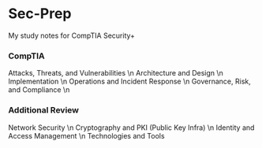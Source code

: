 # Sec-Prep
My study notes for CompTIA Security+

### CompTIA
Attacks, Threats, and Vulnerabilities \n
Architecture and Design \n
Implementation  \n
Operations and Incident Response \n
Governance, Risk, and Compliance \n

### Additional Review 
Network Security \n
Cryptography and PKI (Public Key Infra) \n
Identity and Access Management \n
Technologies and Tools
